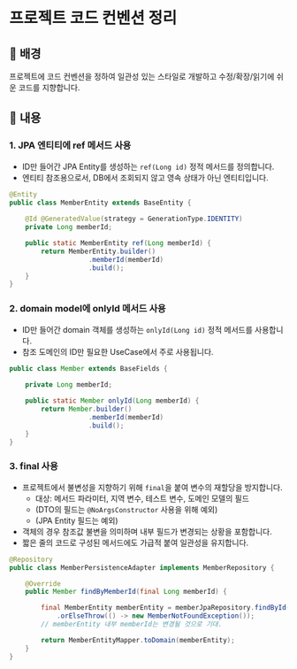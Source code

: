 # 프로젝트 코드 컨벤션 정리

## 🧀 배경
프로젝트에 코드 컨벤션을 정하여 일관성 있는 스타일로 개발하고 수정/확장/읽기에 쉬운 코드를 지향합니다.

## 🧀 내용

### 1. JPA 엔티티에 ref 메서드 사용
- ID만 들어간 JPA Entity를 생성하는 `ref(Long id)` 정적 메서드를 정의합니다.
- 엔티티 참조용으로서, DB에서 조회되지 않고 영속 상태가 아닌 엔티티입니다.

```java
@Entity
public class MemberEntity extends BaseEntity {
    
    @Id @GeneratedValue(strategy = GenerationType.IDENTITY)
    private Long memberId;

    public static MemberEntity ref(Long memberId) {
        return MemberEntity.builder()
                    .memberId(memberId)
                    .build();
    }
}
```

### 2. domain model에 onlyId 메서드 사용
- ID만 들어간 domain 객체를 생성하는 `onlyId(Long id)` 정적 메서드를 사용합니다.
- 참조 도메인의 ID만 필요한 UseCase에서 주로 사용됩니다.

```java
public class Member extends BaseFields {
    
    private Long memberId;

    public static Member onlyId(Long memberId) {
        return Member.builder()
                    .memberId(memberId)
                    .build();
    }
}
```

### 3. final 사용
- 프로젝트에서 불변성을 지향하기 위해 `final`을 붙여 변수의 재할당을 방지합니다.
    - 대상: 메서드 파라미터, 지역 변수, 테스트 변수, 도메인 모델의 필드
    - (DTO의 필드는 `@NoArgsConstructor` 사용을 위해 예외)
    - (JPA Entity 필드는 예외)
- 객체의 경우 참조값 불변을 의미하며 내부 필드가 변경되는 상황을 포함합니다.
- 짧은 줄의 코드로 구성된 메서드에도 가급적 붙여 일관성을 유지합니다.
```java
@Repository
public class MemberPersistenceAdapter implements MemberRepository {

    @Override
    public Member findByMemberId(final Long memberId) {

        final MemberEntity memberEntity = memberJpaRepository.findById(memberId)
            .orElseThrow(() -> new MemberNotFoundException());
        // memberEntity 내부 memberId는 변경될 것으로 기대.

        return MemberEntityMapper.toDomain(memberEntity);
    }
}
```

